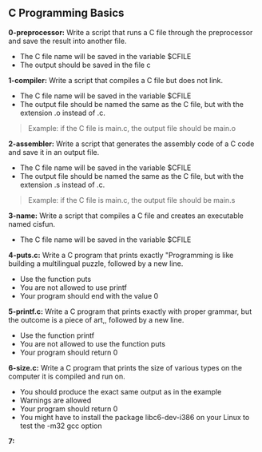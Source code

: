 ## C Programming Basics
**0-preprocessor:** Write a script that runs a C file through the preprocessor and save the result into another file.  
- The C file name will be saved in the variable $CFILE  
- The output should be saved in the file c

**1-compiler:** Write a script that compiles a C file but does not link.
 - The C file name will be saved in the variable $CFILE
 - The output file should be named the same as the C file, but with the extension .o instead of .c.
 > Example: if the C file is main.c, the output file should be main.o

**2-assembler:** Write a script that generates the assembly code of a C code and save it in an output file.
 - The C file name will be saved in the variable $CFILE
 - The output file should be named the same as the C file, but with the extension .s instead of .c.
 > Example: if the C file is main.c, the output file should be main.s

**3-name:** Write a script that compiles a C file and creates an executable named cisfun.
 - The C file name will be saved in the variable $CFILE

**4-puts.c:** Write a C program that prints exactly "Programming is like building a multilingual puzzle, followed by a new line.
 - Use the function puts
 - You are not allowed to use printf
 - Your program should end with the value 0

**5-printf.c:** Write a C program that prints exactly with proper grammar, but the outcome is a piece of art,, followed by a new line.
 - Use the function printf
 - You are not allowed to use the function puts
 - Your program should return 0

**6-size.c:** Write a C program that prints the size of various types on the computer it is compiled and run on.
 - You should produce the exact same output as in the example
 - Warnings are allowed
 - Your program should return 0
 - You might have to install the package libc6-dev-i386 on your Linux to test the -m32 gcc option

**7:**